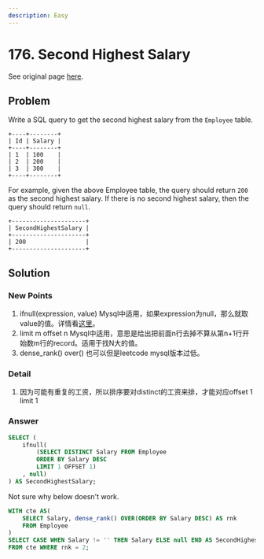 ```yaml
---
description: Easy
---
```


# 176. Second Highest Salary

See original page [here](https://leetcode.com/problems/second-highest-salary/).

## Problem

Write a SQL query to get the second highest salary from the `Employee` table.

```text
+----+--------+
| Id | Salary |
+----+--------+
| 1  | 100    |
| 2  | 200    |
| 3  | 300    |
+----+--------+
```

For example, given the above Employee table, the query should return `200` as the second highest salary. If there is no second highest salary, then the query should return `null`.

```text
+---------------------+
| SecondHighestSalary |
+---------------------+
| 200                 |
+---------------------+
```

## Solution

### New Points

1. ifnull\(expression, value\) Mysql中适用，如果expression为null，那么就取value的值。详情看[这里](https://www.w3schools.com/sql/sql_isnull.asp)。
2. limit m offset n Mysql中适用，意思是给出把前面n行去掉不算从第n+1行开始数m行的record。适用于找N大的值。
3. dense\_rank\(\) over\(\) 也可以但是leetcode mysql版本过低。

### Detail

1. 因为可能有重复的工资，所以排序要对distinct的工资来排，才能对应offset 1 limit 1

### Answer

```sql
SELECT (
    ifnull(
        (SELECT DISTINCT Salary FROM Employee
        ORDER BY Salary DESC
        LIMIT 1 OFFSET 1)
    , null)
) AS SecondHighestSalary;
```

Not sure why below doesn't work.

```sql
WITH cte AS(
    SELECT Salary, dense_rank() OVER(ORDER BY Salary DESC) AS rnk
    FROM Employee
)
SELECT CASE WHEN Salary != '' THEN Salary ELSE null END AS SecondHighestSalary 
FROM cte WHERE rnk = 2;
```

